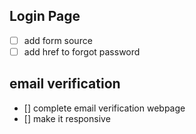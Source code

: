 ## Login Page
- [ ]  add form source
- [ ]  add href to forgot password

## email verification
- [] complete email verification webpage
- [] make it responsive
